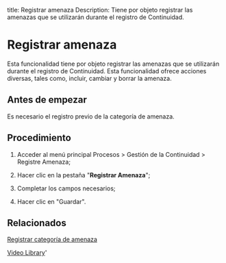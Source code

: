 title:  Registrar amenaza 
Description: Tiene por objeto registrar las amenazas que se utilizarán durante el registro de Continuidad. 
# Registrar amenaza

Esta funcionalidad tiene por objeto registrar las amenazas que se utilizarán durante el registro de Continuidad.
Esta funcionalidad ofrece acciones diversas, tales como, incluir, cambiar y borrar la amenaza.

Antes de empezar
----------------

Es necesario el registro previo de la categoría de amenaza.

Procedimiento
-------------

1.  Acceder al menú principal Procesos \> Gestión de la Continuidad \> Registre
    Amenaza;

2.  Hacer clic en la pestaña "**Registrar Amenaza**";

3.  Completar los campos necesarios;

4.  Hacer clic en "Guardar".

Relacionados
------------------

[Registrar categoría de amenaza](/es-es/citsmart-platform-9/processes/continuity/configuration/threat-category.html)

<i class='fa fa-youtube-play  fa-2x' style='color:#97ce17;vertical-align: middle;'> </i> [Video Library](https://www.youtube.com/playlist?list=PLB5qK2uzf2RMHcgQuDIzcuLqoHXYfihz1)'

<!-- !!! tip "About"

    <b>Product/Version:</b> CITSmart | 8.00 &nbsp;&nbsp;
    <b>Updated:</b>01/24/2019 – Larissa Lourenço
